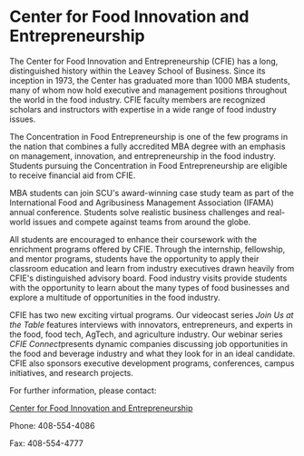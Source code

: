 Center for Food Innovation and Entrepreneurship
===============================================

The Center for Food Innovation and Entrepreneurship (CFIE) has a long, distinguished history within the Leavey School of Business. Since its inception in 1973, the Center has graduated more than 1000 MBA students, many of whom now hold executive and management positions throughout the world in the food industry. CFIE faculty members are recognized scholars and instructors with expertise in a wide range of food industry issues.

The Concentration in Food Entrepreneurship is one of the few programs in the nation that combines a fully accredited MBA degree with an emphasis on management, innovation, and entrepreneurship in the food industry. Students pursuing the Concentration in Food Entrepreneurship are eligible to receive financial aid from CFIE.

MBA students can join SCU's award-winning case study team as part of the International Food and Agribusiness Management Association (IFAMA) annual conference. Students solve realistic business challenges and real-world issues and compete against teams from around the globe.

All students are encouraged to enhance their coursework with the enrichment programs offered by CFIE. Through the internship, fellowship, and mentor programs, students have the opportunity to apply their classroom education and learn from industry executives drawn heavily from CFIE's distinguished advisory board. Food industry visits provide students with the opportunity to learn about the many types of food businesses and explore a multitude of opportunities in the food industry.

CFIE has two new exciting virtual programs. Our videocast series *Join Us at the Table* features interviews with innovators, entrepreneurs, and experts in the food, food tech, AgTech, and agriculture industry. Our webinar series *CFIE Connect*presents dynamic companies discussing job opportunities in the food and beverage industry and what they look for in an ideal candidate. CFIE also sponsors executive development programs, conferences, campus initiatives, and research projects.

For further information, please contact:

[Center for Food Innovation and Entrepreneurship](https://www.scu.edu/business/cfie/)

Phone: 408-554-4086

Fax: 408-554-4777
